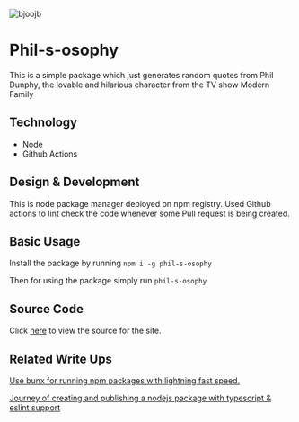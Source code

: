 ![bjoojb](/assets/projects/phil-o-sophy.png)

# Phil-s-osophy

This is a simple package which just generates random quotes from Phil Dunphy, the lovable and hilarious character from the TV show Modern Family

## Technology

- Node
- Github Actions

## Design & Development

This is node package manager deployed on npm registry. Used Github actions to lint check the code whenever some Pull request is being created.

## Basic Usage

Install the package by running `npm i -g phil-s-osophy`

Then for using the package simply run `phil-s-osophy`

## Source Code

Click [here](https://github.com/MitraKumar/phil-s-osophy) to view the source for the site.


## Related Write Ups

[Use bunx for running npm packages with lightning fast speed.](https://dev.to/mitrakumar/use-bunx-for-running-npm-packages-with-lightning-fast-speed-2p32)

[Journey of creating and publishing a nodejs package with typescript & eslint support](https://dev.to/mitrakumar/journey-of-creating-and-publishing-a-nodejs-package-with-typescript-eslint-support-3gh7)